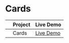 # Cards


|     | Project               | Live Demo                                                         |
| :-: | ----------------- | --------------------------------------------------------------        |
|     | Cards             | [Live Demo](https://valderlanjs.github.io/Cards/)                     |
